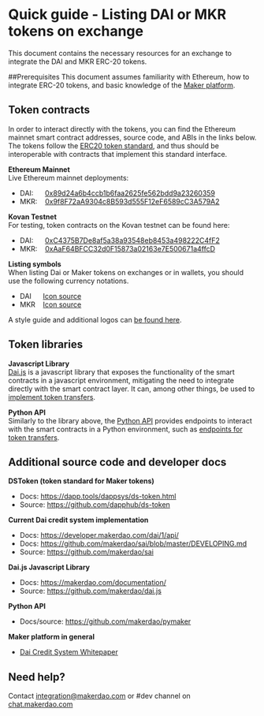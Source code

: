 # Quick guide - Listing DAI or MKR tokens on exchange
This document contains the necessary resources for an exchange to integrate the DAI and MKR ERC-20 tokens.

##Prerequisites 
This document assumes familiarity with Ethereum, how to integrate ERC-20 tokens, and basic knowledge of the [Maker platform](https://www.makerdao.com).

## Token contracts
In order to interact directly with the tokens, you can find the Ethereum mainnet smart contract addresses, source code, and ABIs in the links below.
The tokens follow the [ERC20 token standard](https://github.com/ethereum/EIPs/blob/master/EIPS/eip-20.md), and thus should be interoperable with contracts that implement this standard interface.

**Ethereum Mainnet**\
Live Ethereum mainnet deployments:
* DAI:&nbsp;&nbsp;&nbsp;&nbsp;&nbsp;&nbsp;[0x89d24a6b4ccb1b6faa2625fe562bdd9a23260359](https://etherscan.io/address/0x89d24a6b4ccb1b6faa2625fe562bdd9a23260359#code)
* MKR:&nbsp;&nbsp;&nbsp;&nbsp;[0x9f8F72aA9304c8B593d555F12eF6589cC3A579A2](https://etherscan.io/address/0x9f8f72aa9304c8b593d555f12ef6589cc3a579a2#code)

**Kovan Testnet**\
For testing, token contracts on the Kovan testnet can be found here:
* DAI:&nbsp;&nbsp;&nbsp;&nbsp;&nbsp;&nbsp;[0xC4375B7De8af5a38a93548eb8453a498222C4fF2](https://kovan.etherscan.io/address/0xC4375B7De8af5a38a93548eb8453a498222C4fF2#code)
* MKR:&nbsp;&nbsp;&nbsp;&nbsp;[0xAaF64BFCC32d0F15873a02163e7E500671a4ffcD](https://kovan.etherscan.io/address/0xaaf64bfcc32d0f15873a02163e7e500671a4ffcd#code)

**Listing symbols**\
When listing Dai or Maker tokens on exchanges or in wallets, you should use the following currency notations.
* DAI&nbsp;&nbsp;&nbsp;&nbsp;&nbsp;&nbsp;[Icon source](https://github.com/makerdao/Overview-of-MakerDAO-design/tree/master/DAI)
* MKR&nbsp;&nbsp;&nbsp;&nbsp;[Icon source](https://github.com/makerdao/Overview-of-MakerDAO-design/tree/master/MKR)

A style guide and additional logos can [be found here](https://github.com/makerdao/Overview-of-MakerDAO-design#style-guide).

## Token libraries
**Javascript Library**\
[Dai.js](https://makerdao.com/documentation/) is a javascript library that exposes the functionality of the smart contracts in a javascript environment, mitigating the need to integrate directly with the smart contract layer. It can, among other things, be used to [implement token transfers](https://github.com/makerdao/dai.js#usage).

**Python API**\
Similarly to the library above, the [Python API](https://github.com/makerdao/pymaker) provides endpoints to interact with the smart contracts in a Python environment, such as [endpoints for token transfers](https://github.com/makerdao/pymaker#token-transfer).

## Additional source code and developer docs
**DSToken (token standard for Maker tokens)**
* Docs: https://dapp.tools/dappsys/ds-token.html
* Source: https://github.com/dapphub/ds-token

**Current Dai credit system implementation**
* Docs: https://developer.makerdao.com/dai/1/api/
* Docs: https://github.com/makerdao/sai/blob/master/DEVELOPING.md
* Source: https://github.com/makerdao/sai

**Dai.js Javascript Library**
* Docs: https://makerdao.com/documentation/
* Source: https://github.com/makerdao/dai.js

**Python API**
* Docs/source: https://github.com/makerdao/pymaker

**Maker platform in general**
* [Dai Credit System Whitepaper](https://makerdao.com/whitepaper/)

## Need help?
Contact integration@makerdao.com or #dev channel on [chat.makerdao.com](https://chat.makerdao.com/)
